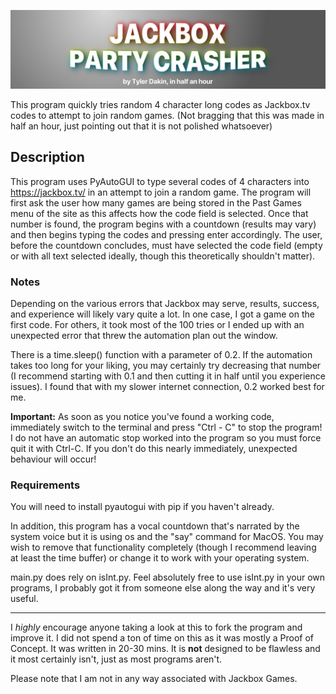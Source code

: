 ![Jackbox Party Crasher](banner.png)

This program quickly tries random 4 character long codes as Jackbox.tv codes to attempt to join random games. 
(Not bragging that this was made in half an hour, just pointing out that it is not polished whatsoever)

## Description
This program uses PyAutoGUI to type several codes of 4 characters into https://jackbox.tv/ in an attempt to join a random game. The program will first ask the user how many games are being stored in the Past Games menu of the site as this affects how the code field is selected. Once that number is found, the program begins with a countdown (results may vary) and then begins typing the codes and pressing enter accordingly. The user, before the countdown concludes, must have selected the code field (empty or with all text selected ideally, though this theoretically shouldn't matter). 

### Notes
Depending on the various errors that Jackbox may serve, results, success, and experience will likely vary quite a lot. In one case, I got a game on the first code. For others, it took most of the 100 tries or I ended up with an unexpected error that threw the automation plan out the window.

There is a time.sleep() function with a parameter of 0.2. If the automation takes too long for your liking, you may certainly try decreasing that number (I recommend starting with 0.1 and then cutting it in half until you experience issues). I found that with my slower internet connection, 0.2 worked best for me.

**Important:** As soon as you notice you've found a working code, immediately switch to the terminal and press "Ctrl - C" to stop the program! I do not have an automatic stop worked into the program so you must force quit it with Ctrl-C. If you don't do this nearly immediately, unexpected behaviour will occur!

### Requirements
You will need to install pyautogui with pip if you haven't already.

In addition, this program has a vocal countdown that's narrated by the system voice but it is using os and the "say" command for MacOS. You may wish to remove that functionality completely (though I recommend leaving at least the time buffer) or change it to work with your operating system.

main.py does rely on isInt.py.
Feel absolutely free to use isInt.py in your own programs, I probably got it from someone else along the way and it's very useful.

---
I *highly* encourage anyone taking a look at this to fork the program and improve it. I did not spend a ton of time on this as it was mostly a Proof of Concept. It was written in 20-30 mins. It is **not** designed to be flawless and it most certainly isn't, just as most programs aren't.

Please note that I am not in any way associated with Jackbox Games.
